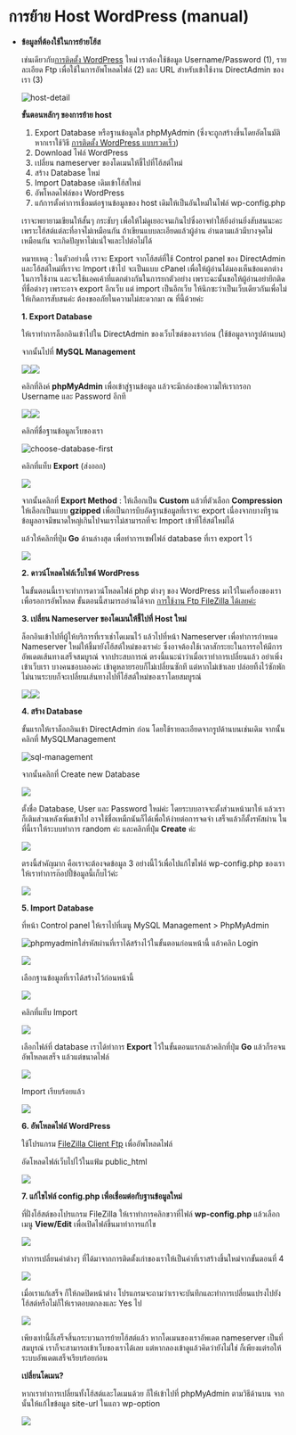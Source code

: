 # การย้าย Host WordPress \(manual\)



* **ข้อมูลที่ต้องใช้ในการย้ายโฮ้ส** 

  เช่นเดียวกับ[การติดตั้ง WordPress](https://www.wpthaiuser.com/%e0%b8%84%e0%b8%b9%e0%b9%88%e0%b8%a1%e0%b8%b7%e0%b8%ad%e0%b8%81%e0%b8%b2%e0%b8%a3%e0%b8%95%e0%b8%b4%e0%b8%94%e0%b8%95%e0%b8%b1%e0%b9%89%e0%b8%87-wordpress-manual/) ใหม่ เราต้องใช้ข้อมูล Username/Password \(1\), รายละเอียด Ftp เพื่อใช้ในการอัพโหลดไฟล์ \(2\) และ URL สำหรับเข้าใช้งาน DirectAdmin ของเรา \(3\)

  ![host-detail](.gitbook/assets/host-detail.png)

  **ขั้นตอนหลักๆ ของการย้าย host**

  1. Export Database หรือฐานข้อมูลใส phpMyAdmin \(ซึ่งจะถูกสร้างขึ้นโดยอัตโนมัติหากเราใช้วิธี [การติดตั้ง WordPress แบบรวดเร็ว](https://www.wpthaiuser.com/lnw-installer-%e0%b8%81%e0%b8%b2%e0%b8%a3%e0%b8%95%e0%b8%b4%e0%b8%94%e0%b8%95%e0%b8%b1%e0%b9%89%e0%b8%87-wordpress-%e0%b9%83%e0%b8%99-3-%e0%b8%99%e0%b8%b2%e0%b8%97%e0%b8%b5/)\)
  2. Download ไฟล์ WordPress
  3. เปลี่ยน nameserver ของโดเมนให้ชี้ไปที่โฮ้สต์ใหม่
  4. สร้าง Database ใหม่
  5. Import Database เดิมเข้าโฮ้สใหม่
  6. อัพโหลดไฟล์ของ WordPress
  7. แก้การตั้งค่าการเชื่อมต่อฐานข้อมูลของ host เดิมให้เป็นอันใหม่ในไฟล์ wp-config.php

  เราจะพยายามเขียนให้สั้นๆ กระชับๆ เพื่อให้ไม่ดูเยอะจนเกินไปซึ่งอาจทำให้ยิ่งอ่านยิ่งสับสนนะคะ เพราะโฮ้สต์แต่ละที่อาจไม่เหมือนกัน ถ้าเขียนแบบละเอียดแล้วผู้อ่าน อ่านตามแล้วมีบางจุดไม่เหมือนกัน จะเกิดปัญหาไม่แน่ใจและไปต่อไม่ได้

  หมายเหตุ : ในตัวอย่างนี้ เราจะ Export จากโฮ้สต์ที่ใช้ Control panel ของ DirectAdmin และโฮ้สต์ใหม่ที่เราจะ Import เข้าไป จะเป็นแบบ cPanel เพื่อให้ผู้อ่านได้มองเห็นข้อแตกต่างในการใช้งาน และจะใช้แอคเค้าที่แตกต่างกันในการยกตัวอย่าง เพราะฉะนั้นขอให้ผู้อ่านอย่ายึกติดที่ชื่อต่างๆ เพราะอาจ export อีกเว็บ แต่ import เป็นอีกเว็บ ให้นึกซะว่าเป็นเว็บเดียวกันเพื่อไม่ให้เกิดการสับสนค่ะ ต้องขออภัยในความไม่สะดวกมา ณ ที่นี้ด้วยค่ะ

  **1. Export Database**

  ให้เราทำการล็อกอินเข้าไปใน DirectAdmin ของเว็บไซต์ของเราก่อน \(ใช้ข้อมูลจากรูปด้านบน\)

  จากนั้นไปที่ **MySQL Management**

  ![](https://www.wpthaiuser.com/wp-content/uploads/2014/12/sql-management.png)![](.gitbook/assets/sql-management.png) 

  คลิกที่ลิงค์ **phpMyAdmin** เพื่อเข้าสู่ฐานข้อมูล แล้วจะมีกล่องข้อความให้เรากรอก Username และ Password อีกที

  ![](https://www.wpthaiuser.com/wp-content/uploads/2014/12/phpmyadmin.png)![](.gitbook/assets/phpmyadmin.png) 

  คลิกที่ชื่อฐานข้อมูลเว็บของเรา

  ![choose-database-first](.gitbook/assets/choose-database-first.png)

  คลิกที่แท็บ **Export** \(ส่งออก\)

  ![](https://www.wpthaiuser.com/wp-content/uploads/2014/12/export-database-wordpress.png)

  จากนั้นคลิกที่ **Export Method** : ให้เลือกเป็น **Custom** แล้วที่ตัวเลือก **Compression** ให้เลือกเป็นแบบ **gzipped** เพื่อเป็นการบีบอัดฐานข้อมูลที่เราจะ export เนื่องจากบางทีฐานข้อมูลอาจมีขนาดใหญ่เกินไปจนเราไม่สามารถที่จะ Import เข้าที่โฮ้สต์ใหม่ได้

  แล้วให้คลิกที่ปุ่ม **Go** ด้านล่างสุด เพื่อทำการเซฟไฟล์ database ที่เรา export ไว้

  ![](https://www.wpthaiuser.com/wp-content/uploads/2014/12/export-custom-gzipped.png)

  **2. ดาวน์โหลดไฟล์เว็บไซต์ WordPress**

  ในขั้นตอนนี้เราจะทำการดาวน์โหลดไฟล์ php ต่างๆ ของ WordPress มาไว้ในเครื่องของเราเพื่อรอการอัพโหลด ขั้นตอนนี้สามารถอ่านได้จาก [การใช้งาน Ftp FileZilla ได้เลยค่ะ ](https://www.wpthaiuser.com/%e0%b8%81%e0%b8%b2%e0%b8%a3%e0%b9%83%e0%b8%8a%e0%b9%89%e0%b8%87%e0%b8%b2%e0%b8%99-filezilla/)

  **3. เปลี่ยน Nameserver ของโดเมนให้ชี้ไปที่ Host ใหม่**

  ล็อกอินเข้าไปที่ผู้ให้บริการที่เราเช่าโดเมนไว้ แล้วไปที่หน้า Nameserver เพื่อทำการกำหนด Nameserver ใหม่ให้ชี้มายังโฮ้สต์ใหม่ของเราค่ะ ซึ่งอาจต้องใช้เวลาสักระยะในการรอให้มีการอัพเดตเส้นทางเสร็จสมบูรณ์ จากประสบการณ์ ตรงนี้แนะนำว่าเมื่อเราทำการเปลี่ยนแล้ว อย่าเพิ่งเข้าเว็บเรา บางคนชอบลองค่ะ เข้าดูหลายรอบก็ไม่เปลี่ยนซักที แต่หากไม่เข้าเลย ปล่อยทิ้งไว้ซักพัก ไม่นานระบบก็จะเปลี่ยนเส้นทางไปที่โฮ้สต์ใหม่ของเราโดยสมบูรณ์

  ![](https://www.wpthaiuser.com/wp-content/uploads/2014/12/name-com-nameserver-1.png)![](.gitbook/assets/name-com-nameserver-1.png) 

  **4. สร้าง Database**

  ขั้นแรกให้เราล็อกอินเข้า DirectAdmin ก่อน โดยใช้รายละเอียดจากรูปด้านบนเช่นเดิม จากนั้นคลิกที่ MySQLManagement

  ![sql-management](https://www.wpthaiuser.com/wp-content/uploads/2014/12/sql-management.png)

  จากนั้นคลิกที่ Create new Database

  ![](.gitbook/assets/create-database.png)

  ตั้งชื่อ Database, User และ Password ใหม่ค่ะ โดยระบบอาจจะตั้งส่วนหน้ามาให้ แล้วเราก็เติมส่วนหลังเพิ่มเข้าไป อาจใช้ชื่อเหมืกนันก็ได้เพื่อให้ง่ายต่อการจดจำ เสร็จแล้วก็ตั้งรหัสผ่าน ในที่นี้เราให้ระบบทำการ random ค่ะ และคลิกที่ปุ่ม **Create** ค่ะ

  ![](.gitbook/assets/make-datebase-user-1.png)

  ตรงนี้สำคัญมาก คือเราจะต้องจดข้อมูล 3 อย่างนี้ไว้เพื่อไปแก้ไขไฟล์ wp-config.php ของเรา ให้เราทำการก๊อปปี้ข้อมูลนี้เก็บไว้ค่ะ

  ![](.gitbook/assets/copy-database-detali-1.png)

  **5.  Import Database**

  ที่หน้า Control panel ให้เราไปที่เมนู MySQL Management &gt; PhpMyAdmin

  ![phpmyadmin](https://www.wpthaiuser.com/wp-content/uploads/2014/12/phpmyadmin.png)ใส่รหัสผ่านที่เราได้สร้างไว้ในขั้นตอนก่อนหน้านี้ แล้วคลิก Login

  ![](.gitbook/assets/login-phpmyadmin-1.png)

  เลือกฐานข้อมูลที่เราได้สร้างไว้ก่อนหน้านี้

  ![](.gitbook/assets/choose-database-1.png)

  คลิกที่แท็บ Import

  ![](.gitbook/assets/import-tab-1.png)

  เลือกไฟล์ที่ database เราได้ทำการ **Export** ไว้ในขั้นตอนแรกแล้วคลิกที่ปุ่ม **Go** แล้วก็รอจนอัพโหลดเสร็จ แล้วแต่ขนาดไฟล์

  ![](.gitbook/assets/import-database-1.png)

  Import เรียบร้อยแล้ว

  ![](.gitbook/assets/sucessful-import-database-1.png)

  **6. อัพโหลดไฟล์ WordPress**

  ใช้โปรแกรม [FileZilla Client Ftp](https://www.wpthaiuser.com/%e0%b8%81%e0%b8%b2%e0%b8%a3%e0%b9%83%e0%b8%8a%e0%b9%89%e0%b8%87%e0%b8%b2%e0%b8%99-filezilla/) เพื่ออัพโหลดไฟล์

  อัดโหลดไฟล์เว็บไปไว้ในแฟ้ม public\_html

  ![](.gitbook/assets/drag-wordpress-ftp.png)

  **7.  แก้ไขไฟล์ config.php เพื่อเชื่อมต่อกับฐานข้อมูลใหม่**

  ที่ฝั่งโฮ้สต์ของโปรแกรม FileZilla ให้เราทำการคลิกขวาที่ไฟล์ **wp-config.php** แล้วเลือกเมนู **View/Edit** เพื่อเปิดไฟล์ขึ้นมาทำการแก้ไข

  ![](.gitbook/assets/edit-config1.png)

  ทำการเปลี่ยนค่าต่างๆ ที่ได้มาจากการติดตั้งเก่าของเราให้เป็นค่าที่เราสร้างขึ้นใหม่จากขั้นตอนที่ 4

  ![](.gitbook/assets/connect-database.png)

  เมื่อเราแก้เสร็จ ก็ให้กดปิดหน้าต่าง โปรแกรมจะถามว่าเราจะบันทึกและทำการเปลี่ยนแปรงไปยังโฮ้สต์หรือไม่ก็ให้เราตอบตกลงและ Yes ไป

  ![](.gitbook/assets/config-edit-php.png)

  เพียงเท่านี้ก็เสร็จสิ้นกระบวนการย้ายโฮ้สต์แล้ว หากโดเมนของเราอัพเดต nameserver เป็นที่สมบูรณ์ เราก็จะสามารถเข้าเว็บของเราได้เลย แต่หากลองเข้าดูแล้วคิดว่ายังไม่ใช่ ก็เพียงแต่รอให้ระบบอัพเดตเสร็จเรียบร้อยก่อน

  **เปลี่ยนโดเมน?**

  หากเราทำการเปลี่ยนทั้งโฮ้สต์และโดเมนด้วย ก็ให้เข้าไปที่ phpMyAdmin ตามวิธีด้านบน จากนั้นให้แก้ไขข้อมูล site-url ในแถว wp-option

  ![](.gitbook/assets/site-url.png)

